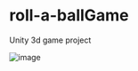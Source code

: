 # roll-a-ballGame
Unity 3d game project

![image](https://user-images.githubusercontent.com/73334738/201273900-4fe67132-c132-4e5e-93c7-ee2b978c3d31.png)
